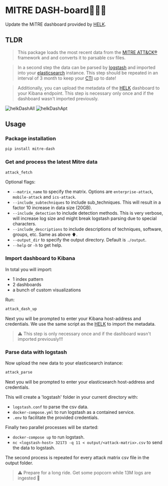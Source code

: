 # MITRE DASH-board🏄🏽‍♂️

Update the MiTRE dashboard provided by [HELK](https://github.com/Cyb3rWard0g/HELK).

## TLDR

> This package loads the most recent data from the [MITRE ATT&CK®](https://attack.mitre.org/) framework and and converts it to parsable csv files.

> In a second step the data can be parsed by [logstash](https://www.elastic.co/logstash) and imported into your [elasticsearch](https://www.elastic.co/elasticsearch/) instance.
This step should be repeated in an interval of 3 month to keep your [CTI](https://en.wikipedia.org/wiki/Threat_intelligence) up to date!

> Additionally, you can upload the metadata of the [HELK](https://github.com/Cyb3rWard0g/HELK) dashboard to your Kibana endpoint. This step is necessary only once and if the dashboard wasn't imported previously.


![helkDashAll](https://github.com/3lLobo/mitre-dash/assets/25290565/3b996dd7-5af9-4855-92cd-4a91bad27027)
![helkDashApt](https://github.com/3lLobo/mitre-dash/assets/25290565/cd4c0739-7dac-417f-a8ee-a5d55881486e)


## Usage

### Package installation

```bash
pip install mitre-dash
```

### Get and process the latest Mitre data

```bash
attack_fetch
```

Optional flags:
- `--matrix_name` to specify the matrix. Options are `enterprise-attack`, `mobile-attack` and `ics-attack`.
- `--include_subtechniques` to include sub_techniques. This will result in a factor 10 increase in data size (20GB).
- `--include_detection` to include detection methods. This is very verbose, will increase log size and might break logstash parsing due to special characters.
- `--include_descriptions` to include descriptions of techniques, software, groups, etc. Same as above ⬆️.
- `--output_dir` to specify the output directory. Default is `./output`.
- `--help` or `-h` to get help.

### Import dashboard to Kibana

In total you will import:
- 1 index pattern
- 2 dashboards
- a bunch of custom visualizations

Run:
```bash
attack_dash_up
```
Next you will be prompted to enter your Kibana host-address and credentials.
We use the same script as the [HELK](https://github.com/Cyb3rWard0g/HELK) to import the metadata.

> ⚠️ This step is only necessary once and if the dashboard wasn't imported previously!!!

### Parse data with logstash

Now upload the new data to your elasticsearch instance:
```bash
attack_parse
```
Next you will be prompted to enter your elasticsearch host-address and credentials.

This will create a 'logstash' folder in your current directory with:
- `logstash.conf` to parse the csv data.
- `docker-compose.yml` to run logstash as a contained service.
- `.env` to facilitate the provided credentials.

Finally two parallel processes will be started:
- `docker-compose up` to run logstash.
- `nc <logstash-host> 32173 -q 11 < output/<attack-matrix>.csv` to send the data to logstash.

The second process is repeated for every attack matrix csv file in the output folder.

> ⚠️ Prepare for a long ride. Get some popcorn while 13M logs are ingested 🍿


<!-- ## Old

Update Mitre Dashboard

> Goal: Update the Mitre Dashboard from the [HELK](https://github.com/Cyb3rWard0g/HELK) with the latest data.

### Challenge

- [x] The [old data](https://raw.githubusercontent.com/Cyb3rWard0g/HELK/master/docker/helk-logstash/enrichments/cti/mitre_attack.csv) does not match with newer data, both in column names and count.
- [ ] Different sources with varying data formats.
- [ ] Sub-techniques not included in the old data. 

<!-- ## Mitre script

> Mitre provides python scripts to parse the data as csv.

The script is in the [allCsv]{./allCsv} folder together with the pulled csv files.
With a tad of column renaming and 2 table joins the resulting csv looks a lot like the original table.
We miss the `data_source` or `log_source` intel. --> 

